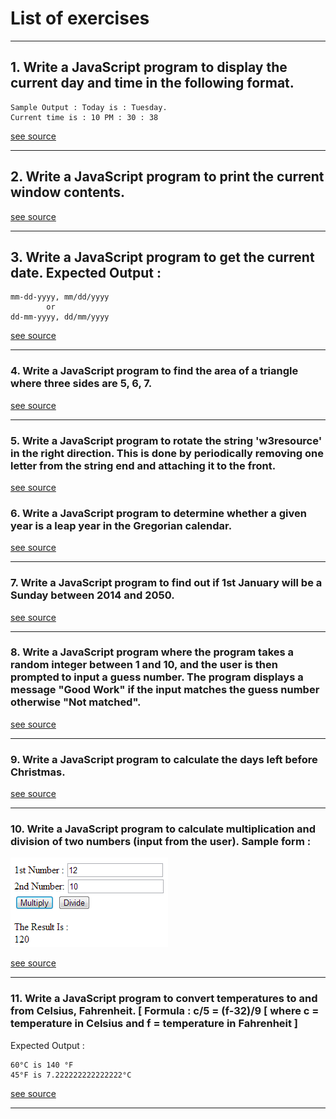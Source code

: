 # List of exercises
___
##  1. Write a JavaScript program to display the current day and time in the following format.
```
Sample Output : Today is : Tuesday.
Current time is : 10 PM : 30 : 38
```
[see source](https://github.com/matyo82/learn-js/tree/main/exercise-1)
___
## 2. Write a JavaScript program to print the current window contents.
[see source](https://github.com/matyo82/learn-js/tree/main/exercise-2)
___
## 3. Write a JavaScript program to get the current date. Expected Output :
```
mm-dd-yyyy, mm/dd/yyyy 
        or 
dd-mm-yyyy, dd/mm/yyyy
```
[see source](https://github.com/matyo82/learn-js/tree/main/exercise-3)
___
### 4. Write a JavaScript program to find the area of a triangle where three sides are 5, 6, 7.
[see source](https://github.com/matyo82/learn-js/tree/main/exercise-4)
___
### 5. Write a JavaScript program to rotate the string 'w3resource' in the right direction. This is done by periodically removing one letter from the string end and attaching it to the front.
[see source](https://github.com/matyo82/learn-js/tree/main/exercise-5)
### 6. Write a JavaScript program to determine whether a given year is a leap year in the Gregorian calendar.
[see source](https://github.com/matyo82/learn-js/tree/main/exercise-6)
___
### 7. Write a JavaScript program to find out if 1st January will be a Sunday between 2014 and 2050.
[see source](https://github.com/matyo82/learn-js/tree/main/exercise-7)
___
### 8. Write a JavaScript program where the program takes a random integer between 1 and 10, and the user is then prompted to input a guess number. The program displays a message "Good Work" if the input matches the guess number otherwise "Not matched".
[see source](https://github.com/matyo82/learn-js/tree/main/exercise-8)
___
### 9. Write a JavaScript program to calculate the days left before Christmas.
[see source](https://github.com/matyo82/learn-js/tree/main/exercise-9)
___
### 10. Write a JavaScript program to calculate multiplication and division of two numbers (input from the user). Sample form :
![img.png](img.png)

[see source](https://github.com/matyo82/learn-js/tree/main/exercise-10)
___
### 11. Write a JavaScript program to convert temperatures to and from Celsius, Fahrenheit. [ Formula : c/5 = (f-32)/9 [ where c = temperature in Celsius and f = temperature in Fahrenheit ]
Expected Output :
```
60°C is 140 °F
45°F is 7.222222222222222°C
```
[see source](https://github.com/matyo82/learn-js/tree/main/exercise-11)
____